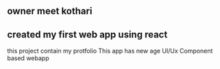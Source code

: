 ## owner meet kothari

## created my first web app using react 
this project contain my protfolio
This app has new age UI/Ux
Component based webapp 